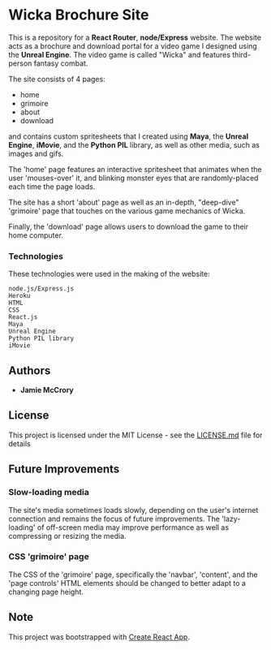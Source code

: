 # Wicka Brochure Site

This is a repository for a **React Router**, **node/Express** website. The website acts as a brochure and download portal for a video game I designed using the **Unreal Engine**. The video game is called "Wicka" and features third-person fantasy combat.

The site consists of 4 pages:
* home
* grimoire
* about
* download

and contains custom spritesheets that I created using **Maya**, the **Unreal Engine**, **iMovie**, and the **Python PIL** library, as well as other media, such as images and gifs.

The 'home' page features an interactive spritesheet that animates when the user 'mouses-over' it, and blinking monster eyes that are randomly-placed each time the page loads.

The site has a short 'about' page as well as an in-depth, "deep-dive" 'grimoire' page that touches on the various game mechanics of Wicka.

Finally, the 'download' page allows users to download the game to their home computer.

### Technologies

These technologies were used in the making of the website:

```
node.js/Express.js
Heroku
HTML
CSS
React.js
Maya
Unreal Engine
Python PIL library
iMovie
```

## Authors

* **Jamie McCrory**

## License

This project is licensed under the MIT License - see the [LICENSE.md](LICENSE.md) file for details

## Future Improvements

### Slow-loading media
The site's media sometimes loads slowly, depending on the user's internet connection and remains the focus of future improvements. The 'lazy-loading' of off-screen media may improve performance as well as compressing or resizing the media.

### CSS 'grimoire' page
The CSS of the 'grimoire' page, specifically the 'navbar', 'content', and the 'page controls' HTML elements should be changed to better adapt to a changing page height.

## Note

This project was bootstrapped with [Create React App](https://github.com/facebook/create-react-app).
